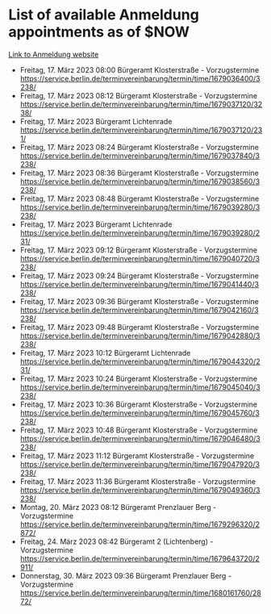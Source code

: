 # List of available Anmeldung appointments as of $NOW
[Link to Anmeldung website](https://service.berlin.de/terminvereinbarung/termin/tag.php?termin=1&anliegen[]=120686&dienstleisterlist=122210,122217,327316,122219,327312,122227,327314,122231,327346,122243,327348,122254,122252,329742,122260,329745,122262,329748,122271,327278,122273,327274,122277,327276,330436,122280,327294,122282,327290,122284,327292,122291,327270,122285,327266,122286,327264,122296,327268,150230,329760,122297,327286,122294,327284,122312,329763,122314,329775,122304,327330,122311,327334,122309,327332,317869,122281,327352,122279,329772,122283,122276,327324,122274,327326,122267,329766,122246,327318,122251,327320,122257,327322,122208,327298,122226,327300&herkunft=http%3A%2F%2Fservice.berlin.de%2Fdienstleistung%2F120686%2F)
- Freitag, 17. März 2023 08:00 Bürgeramt Klosterstraße - Vorzugstermine https://service.berlin.de/terminvereinbarung/termin/time/1679036400/3238/
- Freitag, 17. März 2023 08:12 Bürgeramt Klosterstraße - Vorzugstermine https://service.berlin.de/terminvereinbarung/termin/time/1679037120/3238/
- Freitag, 17. März 2023  Bürgeramt Lichtenrade https://service.berlin.de/terminvereinbarung/termin/time/1679037120/231/
- Freitag, 17. März 2023 08:24 Bürgeramt Klosterstraße - Vorzugstermine https://service.berlin.de/terminvereinbarung/termin/time/1679037840/3238/
- Freitag, 17. März 2023 08:36 Bürgeramt Klosterstraße - Vorzugstermine https://service.berlin.de/terminvereinbarung/termin/time/1679038560/3238/
- Freitag, 17. März 2023 08:48 Bürgeramt Klosterstraße - Vorzugstermine https://service.berlin.de/terminvereinbarung/termin/time/1679039280/3238/
- Freitag, 17. März 2023  Bürgeramt Lichtenrade https://service.berlin.de/terminvereinbarung/termin/time/1679039280/231/
- Freitag, 17. März 2023 09:12 Bürgeramt Klosterstraße - Vorzugstermine https://service.berlin.de/terminvereinbarung/termin/time/1679040720/3238/
- Freitag, 17. März 2023 09:24 Bürgeramt Klosterstraße - Vorzugstermine https://service.berlin.de/terminvereinbarung/termin/time/1679041440/3238/
- Freitag, 17. März 2023 09:36 Bürgeramt Klosterstraße - Vorzugstermine https://service.berlin.de/terminvereinbarung/termin/time/1679042160/3238/
- Freitag, 17. März 2023 09:48 Bürgeramt Klosterstraße - Vorzugstermine https://service.berlin.de/terminvereinbarung/termin/time/1679042880/3238/
- Freitag, 17. März 2023 10:12 Bürgeramt Lichtenrade https://service.berlin.de/terminvereinbarung/termin/time/1679044320/231/
- Freitag, 17. März 2023 10:24 Bürgeramt Klosterstraße - Vorzugstermine https://service.berlin.de/terminvereinbarung/termin/time/1679045040/3238/
- Freitag, 17. März 2023 10:36 Bürgeramt Klosterstraße - Vorzugstermine https://service.berlin.de/terminvereinbarung/termin/time/1679045760/3238/
- Freitag, 17. März 2023 10:48 Bürgeramt Klosterstraße - Vorzugstermine https://service.berlin.de/terminvereinbarung/termin/time/1679046480/3238/
- Freitag, 17. März 2023 11:12 Bürgeramt Klosterstraße - Vorzugstermine https://service.berlin.de/terminvereinbarung/termin/time/1679047920/3238/
- Freitag, 17. März 2023 11:36 Bürgeramt Klosterstraße - Vorzugstermine https://service.berlin.de/terminvereinbarung/termin/time/1679049360/3238/
- Montag, 20. März 2023 08:12 Bürgeramt Prenzlauer Berg - Vorzugstermine https://service.berlin.de/terminvereinbarung/termin/time/1679296320/2872/
- Freitag, 24. März 2023 08:42 Bürgeramt 2 (Lichtenberg) - Vorzugstermine https://service.berlin.de/terminvereinbarung/termin/time/1679643720/2911/
- Donnerstag, 30. März 2023 09:36 Bürgeramt Prenzlauer Berg - Vorzugstermine https://service.berlin.de/terminvereinbarung/termin/time/1680161760/2872/
